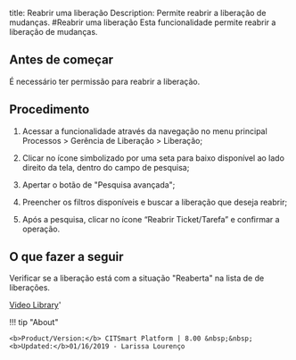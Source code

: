 title:  Reabrir uma liberação 
Description: Permite reabrir a liberação de mudanças.
#Reabrir uma liberação
Esta funcionalidade permite reabrir a liberação de mudanças.

Antes de começar
--------------------

É necessário ter permissão para reabrir a liberação.

Procedimento
----------------

1.  Acessar a funcionalidade através da navegação no menu principal Processos \>
    Gerência de Liberação \> Liberação;

2.  Clicar no ícone simbolizado por uma seta para baixo disponível ao lado
    direito da tela, dentro do campo de pesquisa;

3.  Apertar o botão de "Pesquisa avançada";

4.  Preencher os filtros disponíveis e buscar a liberação que
    deseja reabrir;

5.  Após a pesquisa, clicar no ícone “Reabrir Ticket/Tarefa” e confirmar a
    operação.

O que fazer a seguir
------------------------

Verificar se a liberação está com a situação "Reaberta" na lista de 
de liberações.

<i class='fa fa-youtube-play  fa-2x' style='color:#97ce17;vertical-align: middle;'> </i> [Video Library](https://www.youtube.com/playlist?list=PLB5qK2uzf2RPc9F3kW8T8Mw2rtMylBEWC)'

!!! tip "About"

    <b>Product/Version:</b> CITSmart Platform | 8.00 &nbsp;&nbsp;
    <b>Updated:</b>01/16/2019 - Larissa Lourenço
